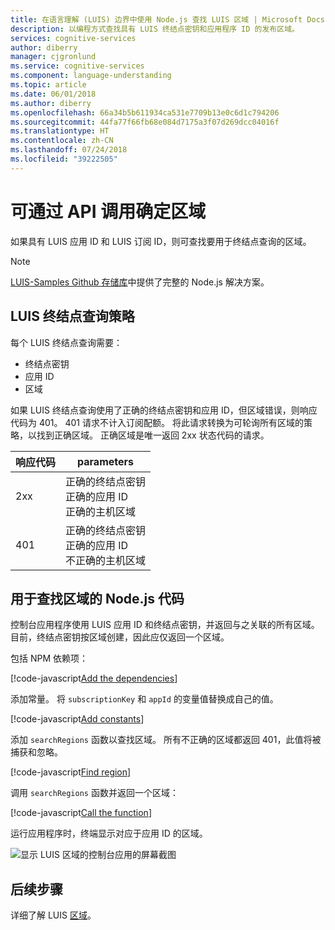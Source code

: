 ```yaml
---
title: 在语言理解 (LUIS) 边界中使用 Node.js 查找 LUIS 区域 | Microsoft Docs
description: 以编程方式查找具有 LUIS 终结点密钥和应用程序 ID 的发布区域。
services: cognitive-services
author: diberry
manager: cjgronlund
ms.service: cognitive-services
ms.component: language-understanding
ms.topic: article
ms.date: 06/01/2018
ms.author: diberry
ms.openlocfilehash: 66a34b5b611934ca531e7709b13e0c6d1c794206
ms.sourcegitcommit: 44fa77f66fb68e084d7175a3f07d269dcc04016f
ms.translationtype: HT
ms.contentlocale: zh-CN
ms.lasthandoff: 07/24/2018
ms.locfileid: "39222505"
---
```

# <a name="region-can-be-determined-from-api-call"></a>可通过 API 调用确定区域 
如果具有 LUIS 应用 ID 和 LUIS 订阅 ID，则可查找要用于终结点查询的区域。

> [!NOTE] 
> [LUIS-Samples Github 存储库](https://github.com/Microsoft/LUIS-Samples/blob/master/documentation-samples/find-region/nodejs/)中提供了完整的 Node.js 解决方案。

## <a name="luis-endpoint-query-strategy"></a>LUIS 终结点查询策略
每个 LUIS 终结点查询需要：

* 终结点密钥
* 应用 ID
* 区域

如果 LUIS 终结点查询使用了正确的终结点密钥和应用 ID，但区域错误，则响应代码为 401。 401 请求不计入订阅配额。 将此请求转换为可轮询所有区域的策略，以找到正确区域。 正确区域是唯一返回 2xx 状态代码的请求。 

|响应代码|parameters|
|--|--|
|2xx|正确的终结点密钥<br>正确的应用 ID<br>正确的主机区域|
|401|正确的终结点密钥<br>正确的应用 ID<br>不正确的主机区域|

## <a name="nodejs-code-to-find-region"></a>用于查找区域的 Node.js 代码
控制台应用程序使用 LUIS 应用 ID 和终结点密钥，并返回与之关联的所有区域。 目前，终结点密钥按区域创建，因此应仅返回一个区域。

包括 NPM 依赖项：

[!code-javascript[Add the dependencies](~/samples-luis/documentation-samples/find-region/nodejs/index.js?range=5-6 "Add the dependencies")]

添加常量。 将 `subscriptionKey` 和 `appId` 的变量值替换成自己的值。  

[!code-javascript[Add constants](~/samples-luis/documentation-samples/find-region/nodejs/index.js?range=8-25 "Add constants")]

添加 `searchRegions` 函数以查找区域。 所有不正确的区域都返回 401，此值将被捕获和忽略。

[!code-javascript[Find region](~/samples-luis/documentation-samples/find-region/nodejs/index.js?range=27-37 "Find region")]

调用 `searchRegions` 函数并返回一个区域：

[!code-javascript[Call the function](~/samples-luis/documentation-samples/find-region/nodejs/index.js?range=39-43 "Call the function")]

运行应用程序时，终端显示对应于应用 ID 的区域。

![显示 LUIS 区域的控制台应用的屏幕截图](./media/find-region-nodejs/console.png)


## <a name="next-steps"></a>后续步骤

详细了解 LUIS [区域](luis-reference-regions.md)。
